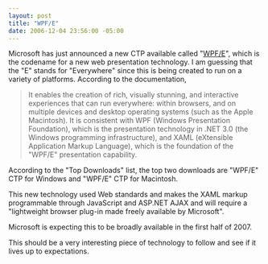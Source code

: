 ```yaml
---
layout: post
title: "WPF/E"
date: 2006-12-04 23:56:00 -05:00
---
```


Microsoft has just announced a new CTP available called "[WPF/E](http://msdn2.microsoft.com/en-us/asp.net/bb187358.aspx)", which is the codename for a new web presentation technology. I am guessing that the "E" stands for "Everywhere" since this is being created to run on a variety of platforms. According to the documentation,

> It enables the creation of rich, visually stunning, and interactive experiences that can run everywhere: within browsers, and on multiple devices and desktop operating systems (such as the Apple Macintosh). It is consistent with WPF (Windows Presentation Foundation), which is the presentation technology in .NET 3.0 (the Windows programming infrastructure), and XAML (eXtensible Application Markup Language), which is the foundation of the "WPF/E" presentation capability.

According to the "Top Downloads" list, the top two downloads are "WPF/E" CTP for Windows and "WPF/E" CTP for Macintosh.

This new technology used Web standards and makes the XAML markup programmable through JavaScript and ASP.NET AJAX and will require a "lightweight browser plug-in made freely available by Microsoft".

Microsoft is expecting this to be broadly available in the first half of 2007.

This should be a very interesting piece of technology to follow and see if it lives up to expectations.
